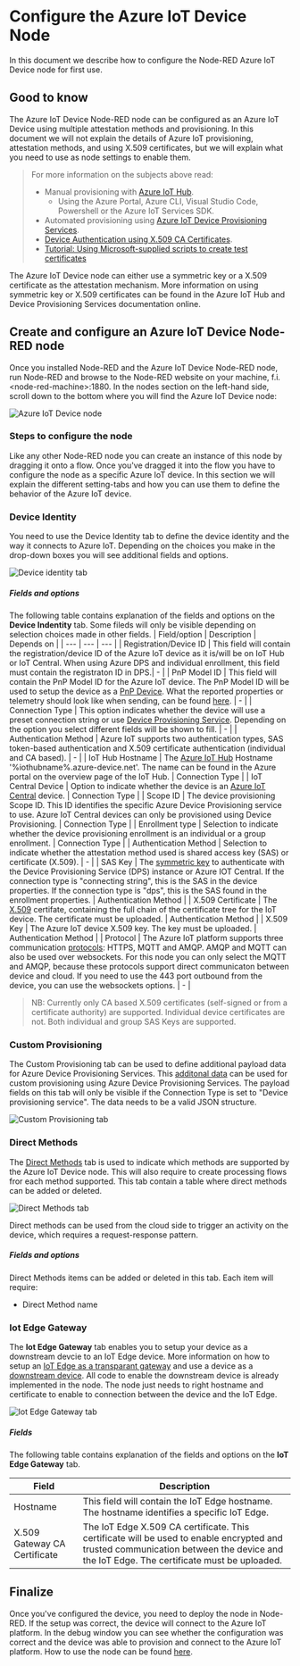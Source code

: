 # Configure the Azure IoT Device Node
In this document we describe how to configure the Node-RED Azure IoT Device node for first use.

## Good to know
The Azure IoT Device Node-RED node can be configured as an Azure IoT Device using multiple attestation methods and provisioning. In this document we will not explain the details of Azure IoT provisioning, attestation methods, and using X.509 certificates, but we will explain what you need to use as node settings to enable them.

>For more information on the subjects above read:
>* Manual provisioning with [Azure IoT Hub](https://docs.microsoft.com/en-us/azure/iot-hub/).
>    * Using the Azure Portal, Azure CLI, Visual Studio Code, Powershell or the Azure IoT Services SDK.
>* Automated provisioning using [Azure IoT Device Provisioning Services](https://docs.microsoft.com/en-us/azure/iot-dps/).
>* [Device Authentication using X.509 CA Certificates](https://docs.microsoft.com/en-us/azure/iot-hub/iot-hub-x509ca-overview).
>* [Tutorial: Using Microsoft-supplied scripts to create test certificates](https://docs.microsoft.com/en-us/azure/iot-hub/tutorial-x509-scripts)

The Azure IoT Device node can either use a symmetric key or a X.509 certificate as the attestation mechanism. More information on using symmetric key or X.509 certificates can be found in the Azure IoT Hub and Device Provisioning Services documentation online.

## Create and configure an Azure IoT Device Node-RED node
Once you installed Node-RED and the Azure IoT Device Node-RED node, run Node-RED and browse to the Node-RED website on your machine, f.i. &lt;node-red-machine&gt;:1880.
In the nodes section on the left-hand side, scroll down to the bottom where you will find the Azure IoT Device node: 

![Azure IoT Device node](images/node.png)

### Steps to configure the node
Like any other Node-RED node you can create an instance of this node by dragging it onto a flow. Once you've dragged it into the flow you have to configure the node as a specific Azure IoT device. In this section we will explain the different setting-tabs and how you can use them to define the behavior of the Azure IoT device.

### Device Identity
You need to use the Device Identity tab to define the device identity and the way it connects to Azure IoT. Depending on the choices you make in the drop-down boxes you will see additional fields and options.

![Device identity tab](images/device-identity-tab-00.png)

##### Fields and options
The following table contains explanation of the fields and options on the **Device Indentity** tab. Some fileds will only be visible depending on selection choices made in other fields.
| Field/option | Description | Depends on |
| --- | --- | --- |
| Registration/Device ID | This field will contain the registration/device ID of the Azure IoT device as it is/will be on IoT Hub or IoT Central. When using Azure DPS and individual enrollment, this field must contain the registraton ID in DPS.| - |
| PnP Model ID | This field will contain the PnP Model ID for the Azure IoT device. The PnP Model ID will be used to setup the device as a [PnP Device](https://docs.microsoft.com/en-us/azure/iot-pnp/overview-iot-plug-and-play). What the reported properties or telemetry should look like when sending, can be found [here](https://docs.microsoft.com/en-us/azure/iot-pnp/concepts-convention). | - |
| Connection Type | This option indicates whether the device will use a preset connection string or use [Device Provisioning Service](https://docs.microsoft.com/en-us/azure/iot-dps/). Depending on the option you select different fields will be shown to fill. | - |
| Authentication Method | Azure IoT supports two authentication types, SAS token-based authentication and X.509 certificate authentication (individual and CA based). | - |
| IoT Hub Hostname | The [Azure IoT Hub](https://docs.microsoft.com/en-us/azure/iot-hub/) Hostname '%iothubname%.azure-device.net'. The name can be found in the Azure portal on the overview page of the IoT Hub. | Connection Type |
| IoT Central Device | Option to indicate whether the device is an [Azure IoT Central](https://docs.microsoft.com/en-us/azure/iot-central/) device.  | Connection Type |
| Scope ID | The device provisioning Scope ID. This ID identifies the specific Azure Device Provisioning service to use. Azure IoT Central devices can only be provisioned using Device Provisioning. | Connection Type |
| Enrollment type | Selection to indicate whether the device provisioning enrollment is an individual or a group enrollment. | Connection Type |
| Authentication Method | Selection to indicate whether the attestation method used is shared access key (SAS) or certificate (X.509). | - |
| SAS Key | The [symmetric key](https://docs.microsoft.com/en-us/azure/iot-dps/concepts-symmetric-key-attestation) to authenticate with the Device Provisioning Service (DPS) instance or Azure IOT Central. If the connection type is "connecting string", this is the SAS in the device properties. If the connection type is "dps", this is the SAS found in the enrollment properties. | Authentication Method |
| X.509 Certificate | The [X.509](https://docs.microsoft.com/en-us/azure/iot-hub/iot-hub-x509ca-overview) certifate, containing the full chain of the certificate tree for the IoT device. The certificate must be uploaded. | Authentication Method |
| X.509 Key | The Azure IoT device X.509 key. The key must be uploaded. | Authentication Method |
| Protocol | The Azure IoT platform supports three communication [protocols](https://docs.microsoft.com/en-us/azure/iot-hub/iot-hub-devguide-protocols): HTTPS, MQTT and AMQP. AMQP and MQTT can also be used over websockets. For this node you can only select the MQTT and AMQP, because these protocols support direct communicaton between device and cloud. If you need to use the 443 port outbound from the device, you can use the websockets options. | - |

> NB: Currently only CA based X.509 certificates (self-signed or from a certificate authority) are supported. Individual device certificates are not. Both individual and group SAS Keys are supported.

### Custom Provisioning
The Custom Provisioning tab can be used to define additional payload data for Azure Device Provisioning Services. This [additonal data](https://docs.microsoft.com/en-us/azure/iot-dps/how-to-send-additional-data) can be used for custom provisioning using Azure Device Provisioning Services. The payload fields on this tab will only be visible if the Connection Type is set to "Device provisioning service". The data needs to be a valid JSON structure.

![Custom Provisioning tab](images/custom-provisioning-tab-00.png)

### Direct Methods
The [Direct Methods](https://docs.microsoft.com/en-us/azure/iot-hub/iot-hub-devguide-direct-methods) tab is used to indicate which methods are supported by the Azure IoT Device node. This will also require to create processing flows fror each method supported. This tab contain a table where direct methods can be added or deleted. 

![Direct Methods tab](images/direct-methods-tab-00.png)

Direct methods can be used from the cloud side to trigger an activity on the device, which requires a request-response pattern.

##### Fields and options
Direct Methods items can be added or deleted in this tab. Each item will require:
- Direct Method name

### Iot Edge Gateway
The **Iot Edge Gateway** tab enables you to setup your device as a downstream devcie to an IoT Edge device. More information on how to setup an [IoT Edge as a transparant gateway](https://docs.microsoft.com/en-us/azure/iot-edge/how-to-create-transparent-gateway) and use a device as a [downstream device](https://docs.microsoft.com/en-us/azure/iot-edge/how-to-authenticate-downstream-device). All code to enable the downstream device is already implemented in the node. The node just needs to right hostname and certificate to enable to connection between the device and the IoT Edge.

![Iot Edge Gateway tab](images/iot-edge-gateway-tab-00.png)

##### Fields
The following table contains explanation of the fields and options on the **IoT Edge Gateway** tab.

| Field | Description |
| --- | --- |
| Hostname | This field will contain the IoT Edge hostname. The hostname identifies a specific IoT Edge. |
| X.509 Gateway CA Certificate | The IoT Edge X.509 CA certificate. This certificate will be used to enable encrypted and trusted communication between the device and the IoT Edge. The certificate must be uploaded. |

## Finalize
Once you've configured the device, you need to deploy the node in Node-RED. If the setup was correct, the device will connect to the Azure IoT platform. In the debug window you can see whether the configuration was correct and the device was able to provision and connect to the Azure IoT platform. How to use the node can be found [here](./USE.md).
